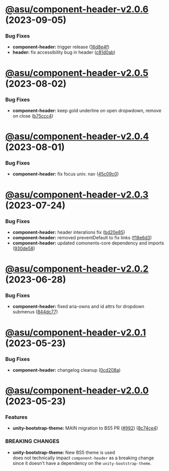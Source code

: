 # [@asu/component-header-v2.0.6](https://github.com/asu/asu-unity-stack/compare/@asu/component-header-v2.0.5...@asu/component-header-v2.0.6) (2023-09-05)


### Bug Fixes

* **component-header:** trigger release ([16d8e4f](https://github.com/asu/asu-unity-stack/commit/16d8e4fc8443d1ac44d1c983fa91265c5f670a64))
* **header:** fix accessibility bug in header ([c81d0ab](https://github.com/asu/asu-unity-stack/commit/c81d0ab78e77f500a222535d56bae0b49aca8d76))

# [@asu/component-header-v2.0.5](https://github.com/asu/asu-unity-stack/compare/@asu/component-header-v2.0.4...@asu/component-header-v2.0.5) (2023-08-02)


### Bug Fixes

* **component-header:** keep gold underline on open dropwdown, remove on close ([b75ccc4](https://github.com/asu/asu-unity-stack/commit/b75ccc4b763d6e116aa9cb17dffa9b2bf5157e96))

# [@asu/component-header-v2.0.4](https://github.com/asu/asu-unity-stack/compare/@asu/component-header-v2.0.3...@asu/component-header-v2.0.4) (2023-08-01)


### Bug Fixes

* **component-header:** fix focus univ. nav ([45c09c0](https://github.com/asu/asu-unity-stack/commit/45c09c0d25d1e5f6830e0729240aad04f78dd734))

# [@asu/component-header-v2.0.3](https://github.com/asu/asu-unity-stack/compare/@asu/component-header-v2.0.2...@asu/component-header-v2.0.3) (2023-07-24)


### Bug Fixes

* **component-header:** header interations fix ([bd20e85](https://github.com/asu/asu-unity-stack/commit/bd20e85cbd81ec6b915d57357d92f799632df83e))
* **component-header:** removed preventDefault to fix links ([f18e6d3](https://github.com/asu/asu-unity-stack/commit/f18e6d316ac2fcf6fd754abc5a9c00360e25cc4a))
* **component-header:** updated comonents-core dependency and imports ([930de58](https://github.com/asu/asu-unity-stack/commit/930de5829824601058bb1ef4e3b413d8356cba4e))

# [@asu/component-header-v2.0.2](https://github.com/asu/asu-unity-stack/compare/@asu/component-header-v2.0.1...@asu/component-header-v2.0.2) (2023-06-28)


### Bug Fixes

* **component-header:** fixed aria-owns and id attrs for dropdown submenus ([844dc77](https://github.com/asu/asu-unity-stack/commit/844dc77c0dd8ae0f7fa0fd5da28471aea67895bb))

# [@asu/component-header-v2.0.1](https://github.com/asu/asu-unity-stack/compare/@asu/component-header-v2.0.0...@asu/component-header-v2.0.1) (2023-05-23)


### Bug Fixes

* **component-header:** changelog cleanup ([0cd208a](https://github.com/asu/asu-unity-stack/commit/0cd208aa154e937962d4cb82c1479b486c3f0b64))

# [@asu/component-header-v2.0.0](https://github.com/asu/asu-unity-stack/compare/@asu/component-header-v1.3.0...@asu/component-header-v2.0.0) (2023-05-23)


### Features

* **unity-bootstrap-theme:** MAIN migration to BS5 PR ([#992](https://github.com/asu/asu-unity-stack/issues/992)) ([8c74ce4](https://github.com/asu/asu-unity-stack/commit/8c74ce4dc65278839b207b9ae895ea76e8e2195d))


### BREAKING CHANGES

* **unity-bootstrap-theme:** New BS5 theme is used<br>
does not technically impact `component-header` as a breaking change since it
doesn't have a dependency on the `unity-bootstrap-theme`.
